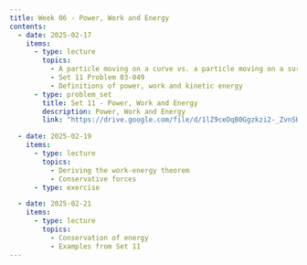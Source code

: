 ```yaml
---
title: Week 06 - Power, Work and Energy
contents:
  - date: 2025-02-17
    items:
      - type: lecture
        topics:
          - A particle moving on a curve vs. a particle moving on a surface
          - Set 11 Problem 03-049
          - Definitions of power, work and kinetic energy
      - type: problem_set
        title: Set 11 - Power, Work and Energy
        description: Power, Work and Energy
        link: "https://drive.google.com/file/d/1lZ9ceDqB0Ggzkzi2-_ZvnSHJWBZiPnzw/view?usp=sharing"

  - date: 2025-02-19
    items:
      - type: lecture
        topics:
          - Deriving the work-energy theorem
          - Conservative forces
      - type: exercise

  - date: 2025-02-21
    items:
      - type: lecture
        topics:
          - Conservation of energy
          - Examples from Set 11
---
```


